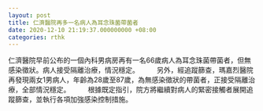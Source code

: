 ```yaml
---
layout: post
title: 仁濟醫院再多一名病人為耳念珠菌帶菌者
date: 2020-12-10 21:19:37.000000000 +08:00
categories: rthk
---
```


仁濟醫院早前公布的一個內科男病房再有一名66歲病人為耳念珠菌帶菌者，但無感染徵狀。病人接受隔離治療，情況穩定。
　　 
另外，經追蹤篩查，瑪嘉烈醫院再發現兩女1男病人，年齡為28歲至87歲，為無感染徵狀的帶菌者，正接受隔離治療，全部情況穩定。
　　 
根據既定指引，院方將繼續對病人的緊密接觸者展開追蹤篩查，並執行各項加強感染控制措施。
